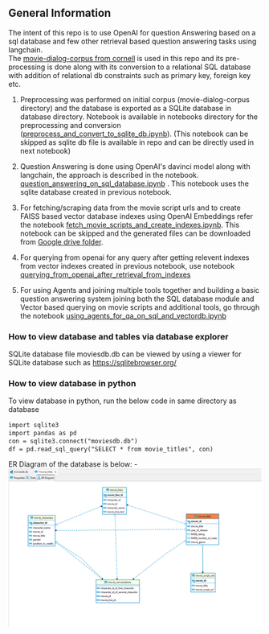 ## General Information

The intent of this repo is to use OpenAI for question Answering based on a sql database and few other retrieval based question answering tasks using langchain.  
The [movie-dialog-corpus from cornell](https://www.kaggle.com/datasets/Cornell-University/movie-dialog-corpus) is used in this repo and its pre-processing is done along with its conversion to a relational SQL database with addition of relational db constraints such as primary key, foreign key etc.  

1. Preprocessing was performed on initial corpus (movie-dialog-corpus directory) and the database is exported as a SQLite database in database directory. Notebook is available in notebooks directory for the preprocessing and conversion ([preprocess_and_convert_to_sqlite_db.ipynb](./notebooks/0_preprocess_and_convert_to_sqlite_db.ipynb)). (This notebook can be skipped as sqlite db file is available in repo and can be directly used in next notebook)

2. Question Answering is done using OpenAI's davinci model along with langchain, the approach is described in the notebook. [question_answering_on_sql_database.ipynb](./notebooks/1_question_answering_on_sql_database.ipynb) . This notebook uses the sqlite database created in previous notebook.

3. For fetching/scraping data from the movie script urls and to create FAISS based vector database indexes using OpenAI Embeddings refer the notebook  [fetch_movie_scripts_and_create_indexes.ipynb](./notebooks/2_fetch_movie_scripts_and_create_indexes.ipynb). This notebook can be skipped and the generated files can be downloaded from [Google drive folder](https://drive.google.com/drive/folders/1rWUQbW4gyOvU96Uo8vFSbJH4VTNjAg7g?usp=share_link).  

4. For querying from openai for any query after getting relevent indexes from vector indexes created in previous notebook, use notebook [querying_from_openai_after_retrieval_from_indexes](./notebooks/3_querying_from_openai_after_retrieval_from_indexes.ipynb)  

5. For using Agents and joining multiple tools together and building a basic question answering system joining both the SQL database module and Vector based querying on movie scripts and additional tools, go through the notebook [using_agents_for_qa_on_sql_and_vectordb.ipynb](./notebooks/4_using_agents_for_qa_on_sql_and_vectordb.ipynb)

### How to view database and tables via database explorer
SQLite database file moviesdb.db can be viewed by using a viewer for SQLite database such as https://sqlitebrowser.org/  

### How to view database in python
To view database in python, run the below code in same directory as database
```
import sqlite3
import pandas as pd
con = sqlite3.connect("moviesdb.db")
df = pd.read_sql_query("SELECT * from movie_titles", con)
```

ER Diagram of the database is below: -
![ER_Diagram](./img/ER_diagram.png)